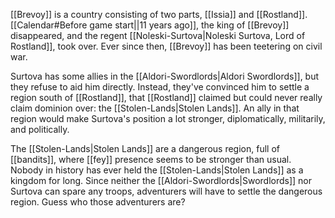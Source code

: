 [[Brevoy]] is a country consisting of two parts, [[Issia]] and [[Rostland]]. [[Calendar#Before game start||11 years ago]], the king of [[Brevoy]] disappeared, and the regent [[Noleski-Surtova|Noleski Surtova, Lord of Rostland]], took over. Ever since then, [[Brevoy]] has been teetering on civil war. 

Surtova has some allies in the [[Aldori-Swordlords|Aldori Swordlords]], but they refuse to aid him directly. Instead, they've convinced him to settle a region south of [[Rostland]], that [[Rostland]] claimed but could never really claim dominion over: the [[Stolen-Lands|Stolen Lands]]. An ally in that region would make Surtova's position a lot stronger, diplomatically, militarily, and politically. 

The [[Stolen-Lands|Stolen Lands]] are a dangerous region, full of [[bandits]], where [[fey]] presence seems to be stronger than usual. Nobody in history has ever held the [[Stolen-Lands|Stolen Lands]] as a kingdom for long. Since neither the [[Aldori-Swordlords|Swordlords]] nor Surtova can spare any troops, adventurers will have to settle the dangerous region. Guess who those adventurers are? 